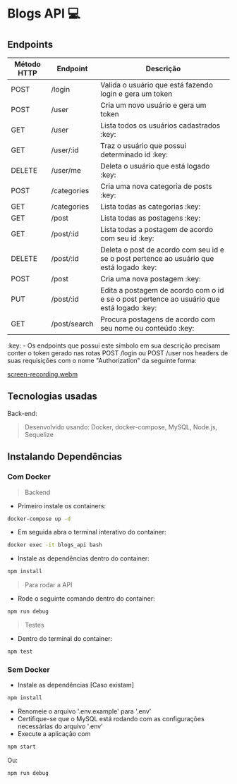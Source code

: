 # Blogs API :computer:

## Endpoints
<table>
  <thead>
    <tr>
      <th>Método HTTP</th>
      <th>Endpoint</th>
      <th>Descrição</th>
    </tr>
  </thead>
  <tbody>
    <tr>
      <td>POST</td>
      <td>/login</td>
      <td>Valida o usuário que está fazendo login e gera um token</td>
    </tr>
    <tr>
      <td>POST</td>
      <td>/user</td>
      <td>Cria um novo usuário e gera um token</td>
    </tr>
    <tr>
      <td>GET</td>
      <td>/user</td>
      <td>Lista todos os usuários cadastrados :key:</td>
    </tr>
    <tr>
      <td>GET</td>
      <td>/user/:id</td>
      <td>Traz o usuário que possui determinado id :key: </td>
    </tr>
    <tr>
      <td>DELETE</td>
      <td>/user/me</td>
      <td>Deleta o usuário que está logado :key: </td>
    </tr>
    <tr>
      <td>POST</td>
      <td>/categories</td>
      <td>Cria uma nova categoria de posts :key: </td>
    </tr>
    <tr>
      <td>GET</td>
      <td>/categories</td>
      <td>Lista todas as categorias :key: </td>
    </tr>
    <tr>
      <td>GET</td>
      <td>/post</td>
      <td>Lista todas as postagens :key: </td>
    </tr>
    <tr>
      <td>GET</td>
      <td>/post/:id</td>
      <td>Lista todas a postagem de acordo com seu id :key: </td>
    </tr>
    <tr>
      <td>DELETE</td>
      <td>/post/:id</td>
      <td>Deleta o post de acordo com seu id e se o post pertence ao usuário que está logado :key: </td>
    </tr>
    <tr>
      <td>POST</td>
      <td>/post</td>
      <td>Cria uma nova postagem :key: </td>
    </tr>
    <tr>
      <td>PUT</td>
      <td>/post/:id</td>
      <td>Edita a postagem de acordo com o id e se o post pertence ao usuário que está logado :key: </td>
    </tr>
    <tr>
      <td>GET</td>
      <td>/post/search</td>
      <td>Procura postagens de acordo com seu nome ou conteúdo :key: </td>
    </tr>
  </tbody>
</table>
:key: - Os endpoints que possui este símbolo em sua descrição precisam conter o token gerado nas rotas POST /login ou POST /user nos headers de suas requisições com o nome "Authorization" da seguinte forma: 

[screen-recording.webm](https://user-images.githubusercontent.com/106452876/224504459-8efb1f47-ac1f-46b7-9800-5238a876f871.webm)

## Tecnologias usadas
Back-end:
> Desenvolvido usando: Docker, docker-compose, MySQL, Node.js, Sequelize

## Instalando Dependências
### Com Docker
> Backend

* Primeiro instale os containers: 
```bash
docker-compose up -d
``` 

* Em seguida abra o terminal interativo do container: 
```bash
docker exec -it blogs_api bash
``` 

* Instale as dependências dentro do container: 
```bash
npm install
``` 

> Para rodar a API 

* Rode o seguinte comando dentro do container: 
```bash
npm run debug
```

> Testes

* Dentro do terminal do container:
```bash
npm test
``` 

### Sem Docker

* Instale as dependências [Caso existam]
```bash
npm install
``` 

* Renomeie o arquivo '.env.example' para '.env'
* Certifique-se que o MySQL está rodando com as configurações necessárias do arquivo '.env'
* Execute a aplicação com 
```bash
npm start
```

Ou: 

```bash
npm run debug
```
